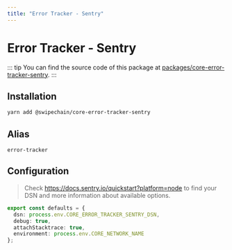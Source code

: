 ```yaml
---
title: "Error Tracker - Sentry"
---
```


# Error Tracker - Sentry

::: tip
You can find the source code of this package at [packages/core-error-tracker-sentry](https://github.com/Swipechain/swipechain-core/tree/develop/packages/core-error-tracker-sentry).
:::

## Installation

```bash
yarn add @swipechain/core-error-tracker-sentry
```

## Alias

`error-tracker`

## Configuration

> Check https://docs.sentry.io/quickstart?platform=node to find your DSN and more information about available options.

```ts
export const defaults = {
  dsn: process.env.CORE_ERROR_TRACKER_SENTRY_DSN,
  debug: true,
  attachStacktrace: true,
  environment: process.env.CORE_NETWORK_NAME
};
```
